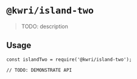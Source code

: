 # `@kwri/island-two`

> TODO: description

## Usage

```
const islandTwo = require('@kwri/island-two');

// TODO: DEMONSTRATE API
```
